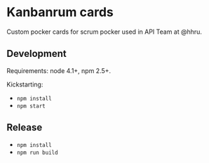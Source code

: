 # Kanbanrum cards

Custom pocker cards for scrum pocker used in API Team at @hhru.

## Development

Requirements: node 4.1+, npm 2.5+.

Kickstarting:

* `npm install`
* `npm start`

## Release

* `npm install`
* `npm run build`
